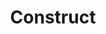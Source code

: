 ---
facebook: https://facebook.com/ConstructTeam
logohandle: constructnet
sort: construct
title: Construct
twitter: https://x.com/ConstructTeam
website: https://www.construct.net/en
youtube: https://youtube.com/c/Construct
---